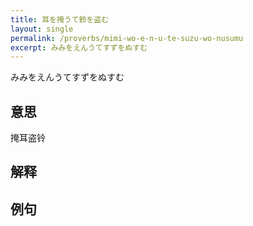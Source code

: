 ```yaml
---
title: 耳を掩うて鈴を盗む
layout: single
permalink: /proverbs/mimi-wo-e-n-u-te-suzu-wo-nusumu
excerpt: みみをえんうてすずをぬすむ
---
```


みみをえんうてすずをぬすむ

## 意思

掩耳盗铃

## 解释

## 例句

